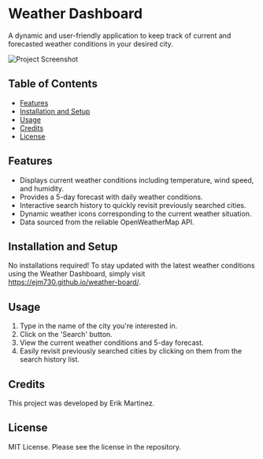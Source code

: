 # Weather Dashboard

A dynamic and user-friendly application to keep track of current and forecasted weather conditions in your desired city.

![Project Screenshot](assets/weather-board.gif) 

## Table of Contents

- [Features](#features)
- [Installation and Setup](#installation-and-setup)
- [Usage](#usage)
- [Credits](#credits)
- [License](#license)

## Features

- Displays current weather conditions including temperature, wind speed, and humidity.
- Provides a 5-day forecast with daily weather conditions.
- Interactive search history to quickly revisit previously searched cities.
- Dynamic weather icons corresponding to the current weather situation.
- Data sourced from the reliable OpenWeatherMap API.

## Installation and Setup

No installations required! To stay updated with the latest weather conditions using the Weather Dashboard, simply visit <https://ejm730.github.io/weather-board/>.

## Usage

1. Type in the name of the city you're interested in.
2. Click on the 'Search' button.
3. View the current weather conditions and 5-day forecast.
4. Easily revisit previously searched cities by clicking on them from the search history list.

## Credits

This project was developed by Erik Martinez.

## License

MIT License. Please see the license in the repository.
